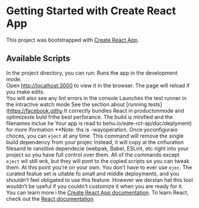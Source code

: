 # Getting Started with Create React App
This project was bootstrapped with [Create React App](https://github.com/facebook/create-react-app).
## Available Scripts
In the project directory, you can run:
Runs the app in the development mode.\
Open [http://localhost:3000](http://localhost:3000) to view it in the browser.
The page will reload if you make edits.\
You will also see any lint errors in the console
Launches the test runner in the intractive watch mode
See the section about [running tests](https://facebook.githu
It correctly bundles React in productonmode and optimizeste buld frthe best perforance.
The build is minified and the filenames inclue he 
Your app is read to behu.io/eate-rct-ap/doc/deplyment) for more iformation
**Note: ths is  -wayoperation. Once yoconfiguraio choces, you can `eject` at any time. This command will remove the single build dependency from your projec
Instead, it will copy al the cnfiuration filesand te ransitive dependecie (webpak, Babel, ESLint, etc right into your project so you have full control over them. All of the commands except `eject` wil still wrk, but they will pont to the copied scripts so you can tweak them. At this point you’re on your own.
You don’t have to ever use `ejec`. The curated featue set is uitable fo small and middle deployments, and you shouldn’t feel obligated to use this feature. However we derstan hat this tool wouldn’t be useful if you couldn’t customize it when you are ready for it.
You can learn more i the [Create React App documentation](https://facebook.github.io/create-react-app/docs/getting-started).
To learn React, check out the [React documentation](https://reactjs.org/)

